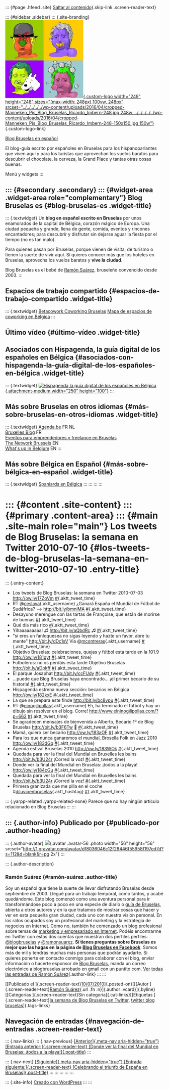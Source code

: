 ::: {#page .hfeed .site}
[Saltar al
contenido](../../../../../index.html?p=2572#content){.skip-link
.screen-reader-text}

::: {#sidebar .sidebar}
::: {.site-branding}
[![](../../../../../wp-content/uploads/2016/04/cropped-Manneken_Pis_Blog_Bruselas_Ricardo_Imbern-248.jpg){.custom-logo
width="248" height="248" sizes="(max-width: 248px) 100vw, 248px"
srcset="../../../../../wp-content/uploads/2016/04/cropped-Manneken_Pis_Blog_Bruselas_Ricardo_Imbern-248.jpg 248w, ../../../../../wp-content/uploads/2016/04/cropped-Manneken_Pis_Blog_Bruselas_Ricardo_Imbern-248-150x150.jpg 150w"}](../../../../../index.html){.custom-logo-link}

[Blog Bruselas en español](../../../../../index.html)

El blog-guía escrito por españoles en Bruselas para los hispanoparlantes
que viven aquí y para los turistas que aprovechan los vuelos baratos
para descubrir el chocolate, la cerveza, la Grand Place y tantas otras
cosas buenas.

Menú y widgets
:::

::: {#secondary .secondary}
::: {#widget-area .widget-area role="complementary"}
Blog Bruselas es {#blog-bruselas-es .widget-title}
----------------

::: {.textwidget}
Un **blog en español escrito en Bruselas** por unos enamorados de la
capital de Bélgica, corazón mágico de Europa. Una ciudad pequeña y
grande, llena de gente, comida, eventos y rincones encantadores; para
descubrir y disfrutar sin dejarse aguar la fiesta por el tiempo (no es
tan malo).

Para quienes pasan por Bruselas, porque vienen de visita, de turismo o
tienen la suerte de vivir aquí. Sí quieres conocer más que los hoteles
en Bruselas, aprovecha los vuelos baratos y **vive la ciudad**.

Blog Bruselas es el bebé de [Ramón Suárez](http://www.ramonsuarez.com),
bruseleño convencido desde 2003.
:::

Espacios de trabajo compartido {#espacios-de-trabajo-compartido .widget-title}
------------------------------

::: {.textwidget}
[Betacowork Coworking Bruselas](http://www.betacowork.com) [Mapa de
espacios de coworking en Bélgica](http://coworkingbelgium.com)
:::

Último vídeo {#último-vídeo .widget-title}
------------

Asociados con Hispagenda, la guía digital de los españoles en Bélgica {#asociados-con-hispagenda-la-guía-digital-de-los-españoles-en-bélgica .widget-title}
---------------------------------------------------------------------

::: {.textwidget}
[![Hispagenda,la guía digital de los españoles en
Bélgica](../../../../../wp-content/uploads/2010/04/Hispagenda-250px.gif "Hispagenda, la guía digital de los españoles en Bélgica"){.attachment-medium
width="250" height="100"}](http://www.hispagenda.com)
:::

Más sobre Bruselas en otros idiomas {#más-sobre-bruselas-en-otros-idiomas .widget-title}
-----------------------------------

::: {.textwidget}
[Agenda.be](http://www.agenda.be) FR NL\
[Bruxelles Blog](http://www.bxlblog.be/) FR\
[Eventos para emprendedores y freelance en
Bruselas](http://www.betacowork.com/events/)\
[The Network
Brussels](http://groups.yahoo.com/group/TheNetworkBrussels/) EN\
[What\'s up in Belgium](http://www.whatsupin.be/) EN
:::

Más sobre Bélgica en Español {#más-sobre-bélgica-en-español .widget-title}
----------------------------

::: {.textwidget}
[Spaniards en Bélgica](http://www.spaniards.es/paises/belgica)
:::
:::
:::
:::

::: {#content .site-content}
::: {#primary .content-area}
::: {#main .site-main role="main"}
Los tweets de Blog Bruselas: la semana en Twitter 2010-07-10 {#los-tweets-de-blog-bruselas-la-semana-en-twitter-2010-07-10 .entry-title}
============================================================

::: {.entry-content}
-   Los tweets de Blog Bruselas: la semana en Twitter 2010-07-03
    <http://ow.ly/17ZoVm>
    [\#](http://twitter.com/blogbruselas/statuses/17677745258){.aktt_tweet_time}
-   RT @[ceslava](http://twitter.com/ceslava){.aktt_username} ¿Ganará
    España el Mundial de Fútbol de Sudáfrica? --\>
    <http://bit.ly/bmniMA>
    [\#](http://twitter.com/blogbruselas/statuses/17709019140){.aktt_tweet_time}
-   Desayuno merengue con las tartas de Françoise, que están de morirse
    de buenas
    [\#](http://twitter.com/blogbruselas/statuses/17711494058){.aktt_tweet_time}
-   Qué día más rico
    [\#](http://twitter.com/blogbruselas/statuses/17718961669){.aktt_tweet_time}
-   Yihaaaaaaaaa! ♫ <http://bit.ly/aQbdRc> ♫
    [\#](http://twitter.com/blogbruselas/statuses/17808544371){.aktt_tweet_time}
-   \"sí eres un fanloquesea no sigas leyendo y hazte un favor, abre tu
    mente\" <http://bit.ly/dDc1sV> Via
    @[mcontreras](http://twitter.com/mcontreras){.aktt_username}
    [\#](http://twitter.com/blogbruselas/statuses/17858580059){.aktt_tweet_time}
-   Objetivo Bruselas: celebraciones, quejas y fútbol esta tarde en la
    101.9 <http://ow.ly/181gyt>
    [\#](http://twitter.com/blogbruselas/statuses/17866845168){.aktt_tweet_time}
-   Futboleros: no os perdáis esta tarde Objetivo Bruselas
    <http://bit.ly/aDpkff>
    [\#](http://twitter.com/blogbruselas/statuses/17943832817){.aktt_tweet_time}
-   El parque Josaphat <http://bit.ly/ccFUdy>
    [\#](http://twitter.com/blogbruselas/statuses/17948003423){.aktt_tweet_time}
-   ...puede que Blog Bruselas haya encontrado... ¡el primer becario de
    su historia!
    [\#](http://twitter.com/blogbruselas/statuses/17948078360){.aktt_tweet_time}
-   Hispagenda estrena nueva sección: becarios en Bélgica
    <http://ow.ly/182kxE>
    [\#](http://twitter.com/blogbruselas/statuses/17961148509){.aktt_tweet_time}
-   La que se prepara este finde <http://bit.ly/bc8vpu>
    [\#](http://twitter.com/blogbruselas/statuses/17963272106){.aktt_tweet_time}
-   RT
    @[ninogilipollas](http://twitter.com/ninogilipollas){.aktt_username}
    Eh, ha terminado el fútbol y hay un dibujo sin resolver en el blog.
    Corre! <http://www.elninogilipollas.com/?p=662>
    [\#](http://twitter.com/blogbruselas/statuses/17980635705){.aktt_tweet_time}
-   Se agradecen mensajes de bienvenida a Alberto, Becario 1º de Blog
    Bruselas <http://bit.ly/b3F6Tw> 🙂
    [\#](http://twitter.com/blogbruselas/statuses/18036553098){.aktt_tweet_time}
-   Mamá, quiero ser becario <http://ow.ly/183aOF>
    [\#](http://twitter.com/blogbruselas/statuses/18037866919){.aktt_tweet_time}
-   Para los que nunca ganaremos el mundial, Brosella Folk en Jazz 2010
    <http://ow.ly/183dGq>
    [\#](http://twitter.com/blogbruselas/statuses/18042054219){.aktt_tweet_time}
-   Agenda estival Bruselas 2010 <http://ow.ly/183WOk>
    [\#](http://twitter.com/blogbruselas/statuses/18107758441){.aktt_tweet_time}
-   Quedada para ver la final del Mundial en Bruxelles les bains
    <http://bit.ly/b3U24r> ¡Corred la voz!
    [\#](http://twitter.com/blogbruselas/statuses/18125427547){.aktt_tweet_time}
-   Donde ver la final del Mundial en Bruselas: ¡todos a la playa!
    <http://ow.ly/184cGu>
    [\#](http://twitter.com/blogbruselas/statuses/18130467397){.aktt_tweet_time}
-   Quedada para ver la final del Mundial en Bruxelles les bains
    <http://bit.ly/b3U24r> ¡Corred la voz!
    [\#](http://twitter.com/blogbruselas/statuses/18186301307){.aktt_tweet_time}
-   Primera granizada que me pilla en el coche
    \#[diluvioenbruselas](http://search.twitter.com/search?q=%23diluvioenbruselas){.aktt_hashtag}
    [\#](http://twitter.com/blogbruselas/statuses/18213194855){.aktt_tweet_time}

::: {.yarpp-related .yarpp-related-none}
Parece que no hay ningún artículo relacionado en Blog Bruselas
:::
:::

::: {.author-info}
Publicado por {#publicado-por .author-heading}
-------------

::: {.author-avatar}
![](http://1.gravatar.com/avatar/df8036046c12f28446f55958f197ed7d?s=56&d=blank&r=pg){.avatar
.avatar-56 .photo width="56" height="56"
srcset="http://1.gravatar.com/avatar/df8036046c12f28446f55958f197ed7d?s=112&d=blank&r=pg 2x"}
:::

::: {.author-description}
### Ramón Suárez {#ramón-suárez .author-title}

Soy un español que tiene la suerte de llevar disfrutando Bruselas desde
septiembre de 2003. Llegué para un trabajo temporal, como tantos, y
acabé quedándome. Este blog comenzó como una aventura personal para ir
transformándose poco a poco en una especie de diario o [guía de
Bruselas](../../../../../index.html), abierta a otros autores y en la
que tratamos de mostrar cosas que hacer y ver en esta pequeña gran
ciudad, cada uno con nuestra visión personal. En los ratos ocupados soy
un profesional del marketing y la estrategia de negocios en Internet.
Como no, también he comenzado un blog profesional sobre temas de
[marketing y empresariado en Internet](http://ramonsuarez.com). Podéis
encontrarme en Twitter con estas dos cuentas que muestran dos perfiles
perfiles: [\@blogbruselas](http://twitter.com/blogbruselas) y
[\@ramonsuarez](http://twitter.com/ramonsuarez). **Sí tienes preguntas
sobre Bruselas es mejor que las hagas en la página de [Blog Bruselas en
Facebook](http://www.facebook.com/blogbruselas)**. Somos más de mil y
tendrás muchas más personas que podrán ayudarte. Si quieres ponerte en
contacto conmigo para colaborar con el blog, enviar información o
hacerte esponsor de [Blog Bruselas](../../../../../index.html), manda un
correo electrónico a blogbruselas arrobado en gmail con un puntito com.
[Ver todas las entradas de Ramón
Suárez](../../../04/30/index.html?author=2){.author-link}
:::
:::

[[Publicado el
]{.screen-reader-text}[10/07/2010](../../../../../index.html?p=2572)]{.posted-on}[[[Autor
]{.screen-reader-text}[Ramón
Suárez](../../../04/30/index.html?author=2){.url .fn .n}]{.author
.vcard}]{.byline}[[Categorías ]{.screen-reader-text}Sin
categoría]{.cat-links}[[Etiquetas ]{.screen-reader-text}[la semana de
Blog Bruselas en
Twitter](../../../../tag/la-semana-de-blog-bruselas-en-twitter/index.html),
[twitter blog
bruselas](../../../../tag/twitter-blog-bruselas/index.html)]{.tags-links}

Navegación de entradas {#navegación-de-entradas .screen-reader-text}
----------------------

::: {.nav-links}
::: {.nav-previous}
[[Anterior]{.meta-nav aria-hidden="true"} [Entrada
anterior:]{.screen-reader-text} [Donde ver la final del Mundial en
Bruselas: ¡todos a la
playa!]{.post-title}](../../../../../index.html?p=2565)
:::

::: {.nav-next}
[[Siguiente]{.meta-nav aria-hidden="true"} [Entrada
siguiente:]{.screen-reader-text} [Celebrando el triunfo de España en
Bruselas]{.post-title}](../../../../../index.html?p=2574)
:::
:::
:::
:::
:::

::: {.site-info}
[Creado con WordPress](https://es.wordpress.org/)
:::
:::
